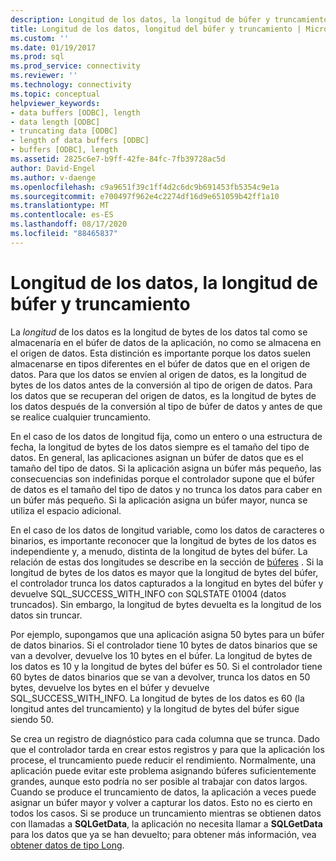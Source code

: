 ```yaml
---
description: Longitud de los datos, la longitud de búfer y truncamiento
title: Longitud de los datos, longitud del búfer y truncamiento | Microsoft Docs
ms.custom: ''
ms.date: 01/19/2017
ms.prod: sql
ms.prod_service: connectivity
ms.reviewer: ''
ms.technology: connectivity
ms.topic: conceptual
helpviewer_keywords:
- data buffers [ODBC], length
- data length [ODBC]
- truncating data [ODBC]
- length of data buffers [ODBC]
- buffers [ODBC], length
ms.assetid: 2825c6e7-b9ff-42fe-84fc-7fb39728ac5d
author: David-Engel
ms.author: v-daenge
ms.openlocfilehash: c9a9651f39c1ff4d2c6dc9b691453fb5354c9e1a
ms.sourcegitcommit: e700497f962e4c2274df16d9e651059b42ff1a10
ms.translationtype: MT
ms.contentlocale: es-ES
ms.lasthandoff: 08/17/2020
ms.locfileid: "88465837"
---
```

# <a name="data-length-buffer-length-and-truncation"></a>Longitud de los datos, la longitud de búfer y truncamiento
La *longitud* de los datos es la longitud de bytes de los datos tal como se almacenaría en el búfer de datos de la aplicación, no como se almacena en el origen de datos. Esta distinción es importante porque los datos suelen almacenarse en tipos diferentes en el búfer de datos que en el origen de datos. Para que los datos se envíen al origen de datos, es la longitud de bytes de los datos antes de la conversión al tipo de origen de datos. Para los datos que se recuperan del origen de datos, es la longitud de bytes de los datos después de la conversión al tipo de búfer de datos y antes de que se realice cualquier truncamiento.  
  
 En el caso de los datos de longitud fija, como un entero o una estructura de fecha, la longitud de bytes de los datos siempre es el tamaño del tipo de datos. En general, las aplicaciones asignan un búfer de datos que es el tamaño del tipo de datos. Si la aplicación asigna un búfer más pequeño, las consecuencias son indefinidas porque el controlador supone que el búfer de datos es el tamaño del tipo de datos y no trunca los datos para caber en un búfer más pequeño. Si la aplicación asigna un búfer mayor, nunca se utiliza el espacio adicional.  
  
 En el caso de los datos de longitud variable, como los datos de caracteres o binarios, es importante reconocer que la longitud de bytes de los datos es independiente y, a menudo, distinta de la longitud de bytes del búfer. La relación de estas dos longitudes se describe en la sección de [búferes](../../../odbc/reference/develop-app/buffers.md) . Si la longitud de bytes de los datos es mayor que la longitud de bytes del búfer, el controlador trunca los datos capturados a la longitud en bytes del búfer y devuelve SQL_SUCCESS_WITH_INFO con SQLSTATE 01004 (datos truncados). Sin embargo, la longitud de bytes devuelta es la longitud de los datos sin truncar.  
  
 Por ejemplo, supongamos que una aplicación asigna 50 bytes para un búfer de datos binarios. Si el controlador tiene 10 bytes de datos binarios que se van a devolver, devuelve los 10 bytes en el búfer. La longitud de bytes de los datos es 10 y la longitud de bytes del búfer es 50. Si el controlador tiene 60 bytes de datos binarios que se van a devolver, trunca los datos en 50 bytes, devuelve los bytes en el búfer y devuelve SQL_SUCCESS_WITH_INFO. La longitud de bytes de los datos es 60 (la longitud antes del truncamiento) y la longitud de bytes del búfer sigue siendo 50.  
  
 Se crea un registro de diagnóstico para cada columna que se trunca. Dado que el controlador tarda en crear estos registros y para que la aplicación los procese, el truncamiento puede reducir el rendimiento. Normalmente, una aplicación puede evitar este problema asignando búferes suficientemente grandes, aunque esto podría no ser posible al trabajar con datos largos. Cuando se produce el truncamiento de datos, la aplicación a veces puede asignar un búfer mayor y volver a capturar los datos. Esto no es cierto en todos los casos. Si se produce un truncamiento mientras se obtienen datos con llamadas a **SQLGetData**, la aplicación no necesita llamar a **SQLGetData** para los datos que ya se han devuelto; para obtener más información, vea [obtener datos de tipo Long](../../../odbc/reference/develop-app/getting-long-data.md).
